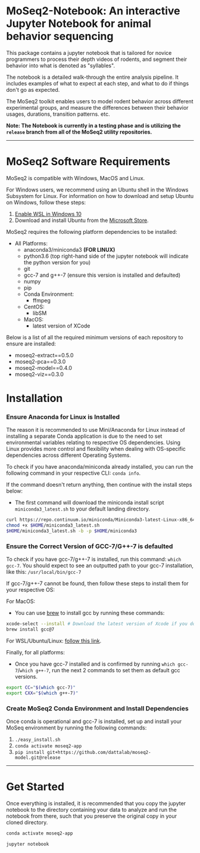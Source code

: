# MoSeq2-Notebook: An interactive Jupyter Notebook for animal behavior sequencing

This package contains a jupyter notebook that is tailored for novice programmers to process
their depth videos of rodents, and segment their behavior into what is denoted as "syllables".

The notebook is a detailed walk-through the entire analysis pipeline.
It includes examples of what to expect at each step, and what to do if things don't go as expected. 

The MoSeq2 toolkit enables users to model rodent behavior across different experimental groups, and
measure the differences between their behavior usages, durations, transition patterns. etc.

__Note: The Notebook is currently in a testing phase and is utilizing the `release` branch from all of the MoSeq2
utility repositories.__

***

# MoSeq2 Software Requirements

MoSeq2 is compatible with Windows, MacOS and Linux.

For Windows users, we recommend using an Ubuntu shell in the Windows Subsystem for Linux.
For information on how to download and setup Ubuntu on Windows, follow these steps:
 1. [Enable WSL in Windows 10](https://winaero.com/blog/enable-wsl-windows-10-fall-creators-update/)
 2.  Download and install Ubuntu from the [Microsoft Store](https://www.microsoft.com/en-us/p/ubuntu/9nblggh4msv6?activetab=pivot:overviewtab).

MoSeq2 requires the following platform dependencies to be installed:
 - All Platforms:
     - anaconda3/miniconda3 __(FOR LINUX)__
     - python3.6 (top right-hand side of the jupyter notebook will indicate the python version for you)
     - git
     - gcc-7 and g++-7 (ensure this version is installed and defaulted)
     - numpy
     - pip
     - Conda Environment:
         - ffmpeg
     - CentOS:
         - libSM
     - MacOS:
         - latest version of XCode

Below is a list of all the required minimum versions of each repository to ensure are installed:
 - moseq2-extract==0.5.0
 - moseq2-pca==0.3.0
 - moseq2-model==0.4.0
 - moseq2-viz==0.3.0

# Installation

### Ensure Anaconda for Linux is Installed
The reason it is recommended to use Mini/Anaconda for Linux instead of installing a separate Conda application is due
 to the need to set environmental variables relating to respective OS dependencies. Using Linux provides more control
 and flexibility when dealing with OS-specific dependencies across different Operating Systems. 

To check if you have anaconda/miniconda already installed, you can run the following command in your
respective CLI: `conda info`. 

If the command doesn't return anything, then continue with the install steps below:
 - The first command will download the miniconda install script `miniconda3_latest.sh` to your default landing directory.
```bash
curl https://repo.continuum.io/miniconda/Miniconda3-latest-Linux-x86_64.sh -o "$HOME/miniconda3_latest.sh"
chmod +x $HOME/miniconda3_latest.sh
$HOME/miniconda3_latest.sh -b -p $HOME/miniconda3
```

### Ensure the Correct Version of GCC-7/G++-7 is defaulted
To check if you have gcc-7/g++-7 is installed, run this command: `which gcc-7`.
You should expect to see an outputted path to your gcc-7 installation, like this: `/usr/local/bin/gcc-7`

If gcc-7/g++-7 cannot be found, then follow these steps to install them for your respective OS:

For MacOS:
 - You can use [brew](https://brew.sh/) to install gcc by running these commands:
```bash
xcode-select --install # Download the latest version of Xcode if you don't already have it
brew install gcc@7
```

For WSL/Ubuntu/Linux: [follow this link](https://gist.github.com/jlblancoc/99521194aba975286c80f93e47966dc5).

Finally, for all platforms:
 - Once you have gcc-7 installed and is confirmed by running `which gcc-7`/`which g++-7`, run the next 2 commands
to set them as default gcc versions.

```bash
export CC="$(which gcc-7)"
export CXX="$(which g++-7)"
```

### Create MoSeq2 Conda Environment and Install Dependencies  

Once conda is operational and gcc-7 is installed, set up and install your MoSeq environment by running the following commands:
 1. `./easy_install.sh`
 2. `conda activate moseq2-app`
 3. `pip install git+https://github.com/dattalab/moseq2-model.git@release`
 
***
 
# Get Started

Once everything is installed, it is recommended that you copy the jupyter notebook to the directory containing 
your data to analyze and run the notebook from there, such that you preserve the original copy in your cloned directory.

```bash
conda activate moseq2-app

jupyter notebook
```  
